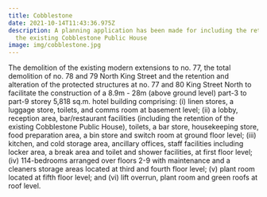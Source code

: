 ```yaml
---
title: Cobblestone
date: 2021-10-14T11:43:36.975Z
description: A planning application has been made for including the retention of
  the existing Cobblestone Public House
image: img/cobblestone.jpg
---
```

The demolition of the existing modern extensions to no. 77, the total demolition of no. 78 and 79 North King Street and the retention and alteration of the protected structures at no. 77 and 80 King Street North to facilitate the construction of a 8.9m - 28m (above ground level) part-3 to part-9 storey 5,818 sq.m. hotel building comprising: (i) linen stores, a luggage store, toilets, and comms room at basement level; (ii) a lobby, reception area, bar/restaurant facilities (including the retention of the existing Cobblestone Public House), toilets, a bar store, housekeeping store, food preparation area, a bin store and switch room at ground floor level; (iii) kitchen, and cold storage area, ancillary offices, staff facilities including locker area, a break area and toilet and shower facilities, at first floor level; (iv) 114-bedrooms arranged over floors 2-9 with maintenance and a cleaners storage areas located at third and
fourth floor level; (v) plant room located at fifth floor level; and (vi) lift overrun, plant room and green roofs at roof level.